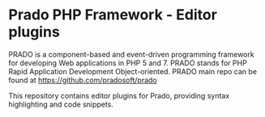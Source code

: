 # Prado PHP Framework - Editor plugins

PRADO is a component-based and event-driven programming framework for developing Web applications in PHP 5 and 7.
PRADO stands for PHP Rapid Application Development Object-oriented.
PRADO main repo can be found at https://github.com/pradosoft/prado

This repository contains editor plugins for Prado, providing syntax highlighting and code snippets.